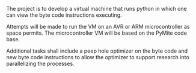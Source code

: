 The project is to develop a virtual machine that runs python in which one can view the byte code instructions executing.

Attempts will be made to run the VM on an AVR or ARM microcontroller as space permits.  The microcontroller VM will be based on the PyMite code base.

Additional tasks shall include a peep hole optimizer on the byte code and new byte code instructions to allow the optimizer to support research into parallelizing the processes.